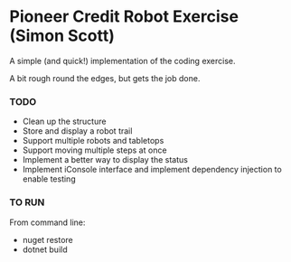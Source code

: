 # Pioneer Credit Robot Exercise (Simon Scott)

A simple (and quick!) implementation of the coding exercise.

A bit rough round the edges, but gets the job done.

### TODO

- Clean up the structure
- Store and display a robot trail
- Support multiple robots and tabletops
- Support moving multiple steps at once
- Implement a better way to display the status
- Implement iConsole interface and implement dependency injection to enable testing


### TO RUN

From command line:
- nuget restore
- dotnet build
